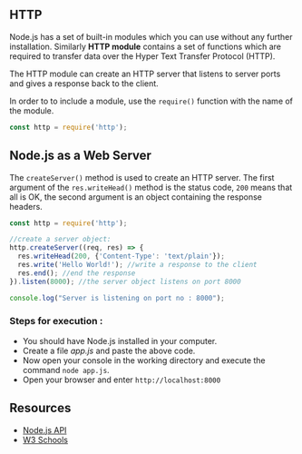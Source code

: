 ## HTTP

Node.js has a set of built-in modules which you can use without any further installation. Similarly **HTTP module** contains a set of functions which are required to transfer data over the Hyper Text Transfer Protocol (HTTP).

The HTTP module can create an HTTP server that listens to server ports and gives a response back to the client.

In order to to include a module, use the ```require()``` function with the name of the module.

```javascript
const http = require('http');
```

## Node.js as a Web Server

The ```createServer()``` method is used to create an HTTP server. The first argument of the ```res.writeHead()``` method is the status code, ```200``` means that all is OK, the second argument is an object containing the response headers.

```javascript
const http = require('http');

//create a server object:
http.createServer((req, res) => {
  res.writeHead(200, {'Content-Type': 'text/plain'});
  res.write('Hello World!'); //write a response to the client
  res.end(); //end the response
}).listen(8000); //the server object listens on port 8000

console.log("Server is listening on port no : 8000");
```

### Steps for execution : 

* You should have Node.js installed in your computer.
* Create a file *app.js* and paste the above code.
* Now open your console in the working directory and execute the command ``` node app.js ```.
* Open your browser and enter ```http://localhost:8000```

## Resources

* [Node.js API](https://nodejs.org/api/fs.html#fs_file_system)
* [W3 Schools](https://www.w3schools.com/nodejs/nodejs_filesystem.asp)
